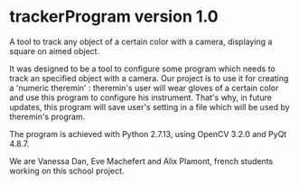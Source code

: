 # trackerProgram version 1.0
A tool to track any object of a certain color with a camera, displaying a square on aimed object.

It was designed to be a tool to configure some program which needs to track an specified object with a camera.
Our project is to use it for creating a 'numeric theremin' : theremin's user will wear gloves
of a certain color and use this program to configure his instrument. 
That's why, in future updates, this program will save user's setting in a file which will be used
by theremin's program.

The program is achieved with Python 2.7.13, using OpenCV 3.2.0 and PyQt 4.8.7.

We are Vanessa Dan, Eve Machefert and Alix Plamont, french students working on this school project.
